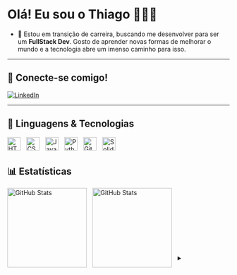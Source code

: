 # Olá! Eu sou o Thiago 👨🏽‍💻

- 🔭 Estou em transição de carreira, buscando me desenvolver para ser um **FullStack Dev**. Gosto de aprender novas formas de melhorar o mundo e a tecnologia abre um imenso caminho para isso.
---
## 🤝 Conecte-se comigo!

[![LinkedIn](https://img.shields.io/badge/-LinkedIn-000?style=for-the-badge&logo=linkedin&logoColor=FF00F6&color:FFF)](https://www.linkedin.com/in/thiagoalcr/)

---

## 🤖 Linguagens & Tecnologias
<img 
    align="left" 
    alt="HTML"
    title="HTML" 
    width="30px" 
    style="padding-right: 10px;" 
    src="https://cdn.jsdelivr.net/gh/devicons/devicon@latest/icons/html5/html5-original.svg" 
/>
<img 
    align="left" 
    alt="CSS" 
    title="CSS"
    width="30px" 
    style="padding-right: 10px;" 
    src="https://cdn.jsdelivr.net/gh/devicons/devicon@latest/icons/css3/css3-original.svg" 
/>
<img 
    align="left" 
    alt="JavaScript" 
    title="JavaScript"
    width="30px" 
    style="padding-right: 10px;" 
    src="https://cdn.jsdelivr.net/gh/devicons/devicon@latest/icons/javascript/javascript-original.svg" 
/>
<img 
    align="left" 
    alt="Python" 
    title="Python"
    width="30px" 
    style="padding-right: 10px;" 
    src="https://cdn.jsdelivr.net/gh/devicons/devicon@latest/icons/python/python-original.svg" 
/>
<img 
    align="left" 
    alt="Git" 
    title="Git"
    width="30px" 
    style="padding-right: 10px;" 
    src="https://cdn.jsdelivr.net/gh/devicons/devicon@latest/icons/git/git-original.svg" 
/>
<img 
    align="left" 
    alt="Solidity" 
    title="Solidity"
    width="30px" 
    style="padding-right: 10px;" 
    src="https://cdn.jsdelivr.net/gh/devicons/devicon@latest/icons/solidity/solidity-original.svg" 
/>
          
<br/>
<br/>

## 📊 Estatísticas

<img 
    align="left" 
    alt="GitHub Stats" 
    height="180" 
    style="padding-right: 10px;" 
    src="https://github-readme-stats.vercel.app/api?username=thiagoalcr&show_icons=true&theme=dark&include_all_commits=true&locale=pt-br" 
/>
<img 
      align="left" 
      alt="GitHub Stats" 
      height="180" 
      style="padding-right: 10px;" 
      src="https://github-readme-stats.vercel.app/api/top-langs/?username=thiagoalcr&theme=dark&layout=compact&custom_title=Tecnologias&langs_count=9" 
/>
<br/><br/><br/><br/><br/><br/><br/><br/>
<p>
<details align="left">
  <summary></summary> 
 
  - Badges by <a href="https://devicon.dev/">devicon.dev</a> & <a href="https://shields.io/">shields.io</a><br>
  - GitHub Stats by <a href="https://github.com/anuraghazra/github-readme-stats">anuraghazra</a>
 
</details>
<p/>
